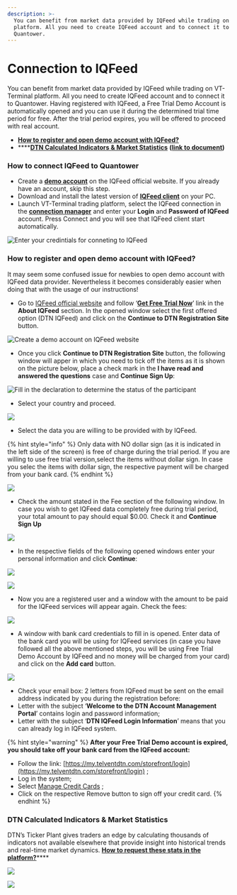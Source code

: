 ```yaml
---
description: >-
  You can benefit from market data provided by IQFeed while trading on Quantower
  platform. All you need to create IQFeed account and to connect it to
  Quantower.
---
```


# Connection to IQFeed

You can benefit from market data provided by IQFeed while trading on VT-Terminal platform. All you need to create IQFeed account and to connect it to Quantower. Having registered with IQFeed, a Free Trial Demo Account is automatically opened and you can use it during the determined trial time period for free. After the trial period expires, you will be offered to proceed with real account.

* ****[**How to register and open demo account with IQFeed?**](connection-to-iqfeed.md#how-to-register-and-open-demo-account-with-iqfeed)****
* ****[**DTN Calculated Indicators & Market Statistics**](connection-to-iqfeed.md#dtn-calculated-indicators-and-market-statistics)  **(**[**link to document**](http://www.iqfeed.net/symbolguide/DTNCalculatedIndicators.pdf)**)**

### How to connect IQFeed to Quantower

* Create a [**demo account**](https://www.iqfeed.net/index.cfm?displayaction=start) on the IQFeed official website. If you already have an account, skip this step.
* Download and install the latest version of [**IQFeed client**](http://www.iqfeed.net/index.cfm?displayaction=support\&section=download) on your PC.
* Launch VT-Terminal trading platform, select the IQFeed connection in the [**connection manager**](connections-manager.md) and enter your **Login** and **Password of IQFeed** account. Press Connect and you will see that IQFeed client start automatically.

![Enter your credintials for conneting to IQFeed](../.gitbook/assets/iqfeed-connection.png)

### How to register and open demo account with IQFeed?

It may seem some confused issue for newbies to open demo account with IQFeed data provider. Nevertheless it becomes considerably easier when doing that with the usage of our instructions!

* Go to [IQFeed official website](https://www.iqfeed.net) and follow  ‘[**Get Free Trial Now**](https://www.iqfeed.net/index.cfm?displayaction=start)’ link in the **About IQFeed** section. In the opened window select the first offered option (DTN IQFeed) and click on the **Continue to DTN Registration Site** button.

![Create a demo account on IQFeed website](../.gitbook/assets/dtn-iqfeed.png)

* Once you click **Continue to DTN Registration Site** button, the following window will apper in which you need to tick off the items as it is shown on the picture below, place a check mark in the **I have read and answered the questions** case and **Continue Sign Up**:

![Fill in the declaration to determine the status of the participant](../.gitbook/assets/fill-the-declaration.png)

* Select your country and proceed.

![](<../.gitbook/assets/screenshot\_20 (1).png>)

* Select the data you are willing to be provided with by IQFeed.

{% hint style="info" %}
Only data with NO dollar sign (as it is indicated in the left side of the screen) is free of charge during the trial period. If you are willing to use free trial version,select the items without dollar sign. In case you selec the items with dollar sign, the respective payment will be charged from your bank card.
{% endhint %}

![](../.gitbook/assets/select-the-data.png)

* Check the amount stated in the Fee section of the following window. In case you wish to get IQFeed data completely free during trial period, your total amount to pay should equal $0.00. Check it and **Continue Sign Up**

![](../.gitbook/assets/check-your-billing-for-data.png)

* In the respective fields of the following opened windows enter your personal information and click **Continue**:

![](../.gitbook/assets/registration.png)

![](../.gitbook/assets/fill-the-form.png)

* Now you are a registered user and a window with the amount to be paid for the IQFeed services will appear again. Check the fees:

![](../.gitbook/assets/check-the-fees.png)

* A window with bank card credentials to fill in is opened. Enter data of the bank card you will be using for IQFeed services (in case you have followed all the above mentioned steps, you will be using Free Trial Demo Account by IQFeed and no money will be charged from your card) and click on the **Add card** button.

![](../.gitbook/assets/dtn.-process-order.png)

* Check your email box: 2 letters from IQFeed must be sent on the email address indicated by you during the registration before:
* Letter with the subject ‘**Welcome to the DTN Account Management Portal**’ contains login and password information;
* Letter with the subject ‘**DTN IQFeed Login Information**’ means that you can already log in IQFeed system.

{% hint style="warning" %}
**After your Free Trial Demo account is expired, you should take off your bank card from the IQFeed account:**

* Follow the link: [https://my.telventdtn.com/storefront/login](https://my.telventdtn.com/storefront/login) ;
* Log in the system;
* Select [Manage Credit Cards](https://my.telventdtn.com/storefront/customer/ManageCreditCards) ;
* Click on the respective Remove button to sign off your credit card.
{% endhint %}

### DTN Calculated Indicators & Market Statistics

DTN’s Ticker Plant gives traders an edge by calculating thousands of indicators not available elsewhere that provide insight into historical trends and real-time market dynamics. [**How to request these stats in the platform?**](http://www.iqfeed.net/symbolguide/DTNCalculatedIndicators.pdf)****

![](../.gitbook/assets/dtn-market-stat.png)

![](../.gitbook/assets/premiums.png)
